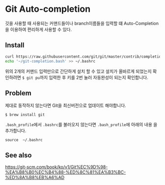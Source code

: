 # Git Auto-completion
깃을 사용할 때 사용되는 커맨드들이나 branch이름들을 입력할 떄 Auto-Completion을
이용하여 편리하게 사용할 수 있다. 

## Install
```sh
curl https://raw.githubusercontent.com/git/git/master/contrib/completion/git-completion.bash > ~/git-completion.bash
echo '~/git-completion.bash' >> ~/.bashrc
```

위의 2개의 커맨드 입력만으로 간단하게 설치 할 수 있고 설치가 올바르게 되었는지 
확인하려면 `$ git pu`까지 입력한 후 <Tab>키를 2번 눌러 자동완성이 되는지 
확인합니다.  

## Problem
제대로 동작하지 않는다면 Git을 최신버전으로 업데이트 해야합니다. 
```
$ brew install git
```

`.bash_profile`에서 `.bashrc`를 불러오지 않는다면 `.bash_profile`에 아래의 내용
을 추가합니다.
```
source  ~/.bashrc
```
## See also
https://git-scm.com/book/ko/v1/Git%EC%9D%98-%EA%B8%B0%EC%B4%88-%ED%8C%81%EA%B3%BC-%ED%8A%B8%EB%A6%AD
